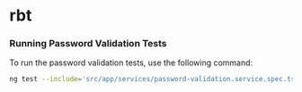 # rbt

### Running Password Validation Tests

To run the password validation tests, use the following command:

```bash
ng test --include='src/app/services/password-validation.service.spec.ts'